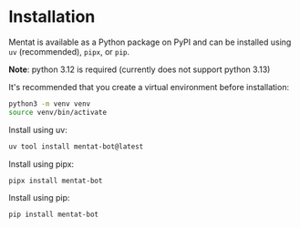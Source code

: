 # Installation

Mentat is available as a Python package on PyPI and can be installed using `uv` (recommended), `pipx`, or `pip`.

**Note**: python 3.12 is required (currently does not support python 3.13)

It's recommended that you create a virtual environment before installation:

```bash
python3 -m venv venv
source venv/bin/activate
```

Install using uv:

```bash
uv tool install mentat-bot@latest
```

Install using pipx:

```bash
pipx install mentat-bot
```

Install using pip:

```bash
pip install mentat-bot
```

